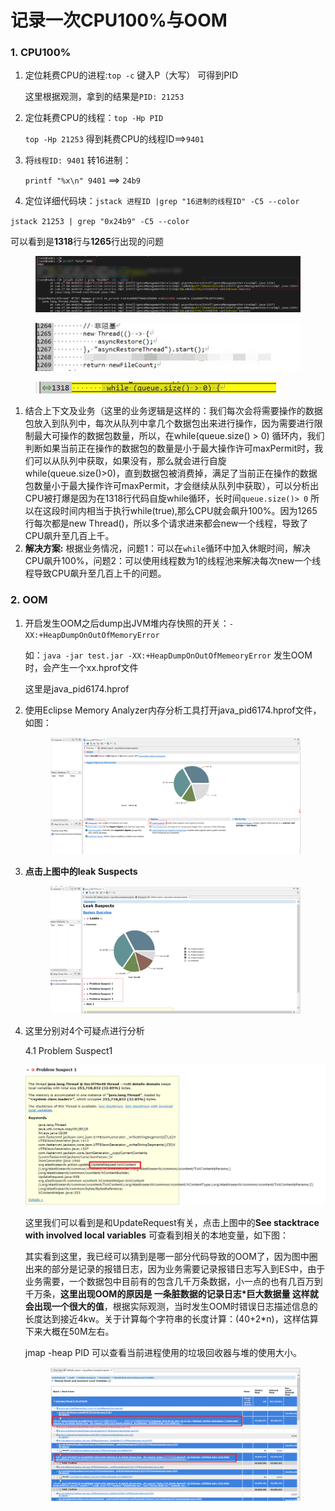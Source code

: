 # 记录一次CPU100%与OOM



### 1. CPU100%

1.  定位耗费CPU的进程:`top -c` 键入P（大写） 可得到PID

    这里根据观测，拿到的结果是`PID: 21253`
2.  定位耗费CPU的线程：`top -Hp PID`

    `top -Hp 21253` 得到耗费CPU的线程ID==>`9401`
3.  将`线程ID: 9401` 转16进制：

    `printf "%x\n" 9401` ==> `24b9`
4. 定位详细代码块：`jstack 进程ID |grep "16进制的线程ID" -C5 --color`

`jstack 21253 | grep "0x24b9" -C5 --color`

可以看到是**1318**行与**1265**行出现的问题

<figure><img src="../../.gitbook/assets/cpu100%.png" alt=""><figcaption></figcaption></figure>

<figure><img src="../../.gitbook/assets/problem_code1.png" alt=""><figcaption></figcaption></figure>

<figure><img src="../../.gitbook/assets/problem_code2.jpg" alt=""><figcaption></figcaption></figure>

1. 结合上下文及业务（这里的业务逻辑是这样的：我们每次会将需要操作的数据包放入到队列中，每次从队列中拿几个数据包出来进行操作，因为需要进行限制最大可操作的数据包数量，所以，在while(queue.size() > 0) 循环内，我们判断如果当前正在操作的数据包的数量是小于最大操作许可maxPermit时，我们可以从队列中获取，如果没有，那么就会进行自旋while(queue.size()>0)，直到数据包被消费掉，满足了当前正在操作的数据包数量小于最大操作许可maxPermit，才会继续从队列中获取），可以分析出CPU被打爆是因为在1318行代码自旋while循环，长时间`queue.size()> 0` 所以在这段时间内相当于执行while(true),那么CPU就会飙升100%。因为1265行每次都是new Thread()，所以多个请求进来都会new一个线程，导致了CPU飙升至几百上千。
2. **解决方案:** 根据业务情况，问题1：可以在`while`循环中加入休眠时间，解决CPU飙升100%，问题2：可以使用线程数为1的线程池来解决每次new一个线程导致CPU飙升至几百上千的问题。

### 2. OOM

1.  开启发生OOM之后dump出JVM堆内存快照的开关：`-XX:+HeapDumpOnOutOfMemoryError`

    如：`java -jar test.jar -XX:+HeapDumpOnOutOfMemeoryError` 发生OOM时，会产生一个xx.hprof文件

    这里是java\_pid6174.hprof
2.  使用Eclipse Memory Analyzer内存分析工具打开java\_pid6174.hprof文件，如图：



    <figure><img src="../../.gitbook/assets/leak_summary.png" alt=""><figcaption></figcaption></figure>
3.  **点击上图中的leak Suspects**



    <figure><img src="../../.gitbook/assets/leak_suspect.png" alt=""><figcaption></figcaption></figure>
4.  这里分别对4个可疑点进行分析

    4.1 Problem Suspect1

    ![](../../.gitbook/assets/suspects1.png)

    这里我们可以看到是和UpdateRequest有关，点击上图中的**See stacktrace with involved local variables** 可查看到相关的本地变量，如下图：



    其实看到这里，我已经可以猜到是哪一部分代码导致的OOM了，因为图中圈出来的部分是记录的报错日志，因为业务需要记录报错日志写入到ES中，由于业务需要，一个数据包中目前有的包含几千万条数据，小一点的也有几百万到千万条，**这里出现OOM的原因是 一条脏数据的记录日志\*巨大数据量 这样就会出现一个很大的值**，根据实际观测，当时发生OOM时错误日志描述信息的长度达到接近4kw。关于计算每个字符串的长度计算：(40+2\*n)，这样估算下来大概在50M左右。

    jmap -heap PID 可以查看当前进程使用的垃圾回收器与堆的使用大小。

    <figure><img src="../../.gitbook/assets/problem_local_variables.png" alt=""><figcaption></figcaption></figure>
